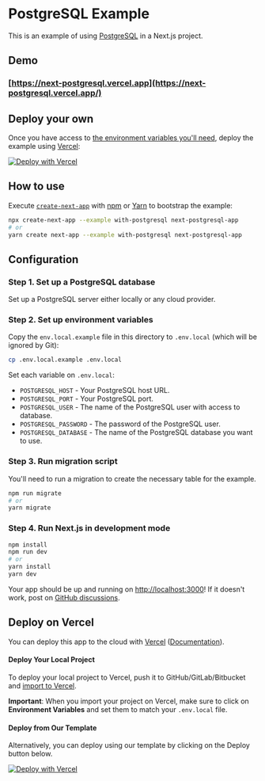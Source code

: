 # PostgreSQL Example

This is an example of using [PostgreSQL](https://www.postgresql.org/) in a Next.js project.

## Demo

### [https://next-postgresql.vercel.app](https://next-postgresql.vercel.app/)

## Deploy your own

Once you have access to [the environment variables you'll need](#step-5-set-up-environment-variables), deploy the example using [Vercel](https://vercel.com?utm_source=github&utm_medium=readme&utm_campaign=next-example):

[![Deploy with Vercel](https://vercel.com/button)](https://vercel.com/new/git/external?repository-url=https%3A%2F%2Fgithub.com%2Fvercel%2Fnext.js%2Ftree%2Fcanary%2Fexamples%2Fwith-postgresql&env=POSTGRESQL_HOST,POSTGRESQL_PORT,POSTGRESQL_USER,POSTGRESQL_PASSWORD,POSTGRESQL_DATABASE&project-name=nextjs-postgresql&repo-name=nextjs-postgresql&envDescription=Required%20to%20connect%20the%20app%20with%20PostgreSQL&envLink=https%3A%2F%2Fgithub.com%2Fvercel%2Fnext.js%2Ftree%2Fcanary%2Fexamples%2Fwith-postgresql%23step-2-set-up-environment-variables&demo-title=Next.js%20%2B%20PostgreSQL%20Demo&demo-description=A%20simple%20app%20demonstrating%20Next.js%20and%20PostgreSQL%20&demo-url=https%3A%2F%2Fnext-postgresql.vercel.app%2F)

## How to use

Execute [`create-next-app`](https://github.com/vercel/next.js/tree/canary/packages/create-next-app) with [npm](https://docs.npmjs.com/cli/init) or [Yarn](https://yarnpkg.com/lang/en/docs/cli/create/) to bootstrap the example:

```bash
npx create-next-app --example with-postgresql next-postgresql-app
# or
yarn create next-app --example with-postgresql next-postgresql-app
```

## Configuration

### Step 1. Set up a PostgreSQL database

Set up a PostgreSQL server either locally or any cloud provider.

### Step 2. Set up environment variables

Copy the `env.local.example` file in this directory to `.env.local` (which will be ignored by Git):

```bash
cp .env.local.example .env.local
```

Set each variable on `.env.local`:

- `POSTGRESQL_HOST` - Your PostgreSQL host URL.
- `POSTGRESQL_PORT` - Your PostgreSQL port.
- `POSTGRESQL_USER` - The name of the PostgreSQL user with access to database.
- `POSTGRESQL_PASSWORD` - The password of the PostgreSQL user.
- `POSTGRESQL_DATABASE` - The name of the PostgreSQL database you want to use.

### Step 3. Run migration script

You'll need to run a migration to create the necessary table for the example.

```bash
npm run migrate
# or
yarn migrate
```

### Step 4. Run Next.js in development mode

```bash
npm install
npm run dev
# or
yarn install
yarn dev
```

Your app should be up and running on [http://localhost:3000](http://localhost:3000)! If it doesn't work, post on [GitHub discussions](https://github.com/zeit/next.js/discussions).

## Deploy on Vercel

You can deploy this app to the cloud with [Vercel](https://vercel.com?utm_source=github&utm_medium=readme&utm_campaign=next-example) ([Documentation](https://nextjs.org/docs/deployment)).

#### Deploy Your Local Project

To deploy your local project to Vercel, push it to GitHub/GitLab/Bitbucket and [import to Vercel](https://vercel.com/import/git?utm_source=github&utm_medium=readme&utm_campaign=next-example).

**Important**: When you import your project on Vercel, make sure to click on **Environment Variables** and set them to match your `.env.local` file.

#### Deploy from Our Template

Alternatively, you can deploy using our template by clicking on the Deploy button below.

[![Deploy with Vercel](https://vercel.com/button)](https://vercel.com/new/git/external?repository-url=https%3A%2F%2Fgithub.com%2Fvercel%2Fnext.js%2Ftree%2Fcanary%2Fexamples%2Fwith-postgresql&env=POSTGRESQL_HOST,POSTGRESQL_PORT,POSTGRESQL_USER,POSTGRESQL_PASSWORD,POSTGRESQL_DATABASE&project-name=nextjs-postgresql&repo-name=nextjs-postgresql&envDescription=Required%20to%20connect%20the%20app%20with%20PostgreSQL&envLink=https%3A%2F%2Fgithub.com%2Fvercel%2Fnext.js%2Ftree%2Fcanary%2Fexamples%2Fwith-postgresql%23step-2-set-up-environment-variables&demo-title=Next.js%20%2B%20PostgreSQL%20Demo&demo-description=A%20simple%20app%20demonstrating%20Next.js%20and%20PostgreSQL%20&demo-url=https%3A%2F%2Fnext-postgresql.vercel.app%2F)

